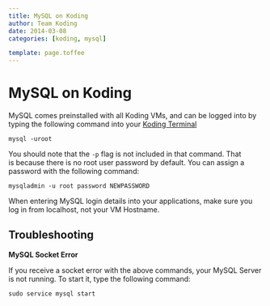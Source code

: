 ```yaml
---
title: MySQL on Koding
author: Team Koding
date: 2014-03-08
categories: [koding, mysql]

template: page.toffee
---
```


# MySQL on Koding

MySQL comes preinstalled with all Koding VMs, and can be logged into by typing the following command into your [Koding Terminal](http://koding.com/Terminal)
    
    
    mysql -uroot

You should note that the `-p` flag is not included in that command. That is because there is no root user password by default. You can assign a password with the following command:
    
    
    mysqladmin -u root password NEWPASSWORD

When entering MySQL login details into your applications, make sure you log in from localhost, not your VM Hostname.

## Troubleshooting

**MySQL Socket Error**

If you receive a socket error with the above commands, your MySQL Server is not running. To start it, type the following command:
    
    
    sudo service mysql start
